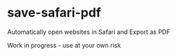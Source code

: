 # save-safari-pdf
Automatically open websites in Safari and Export as PDF

Work in progress - use at your own risk
